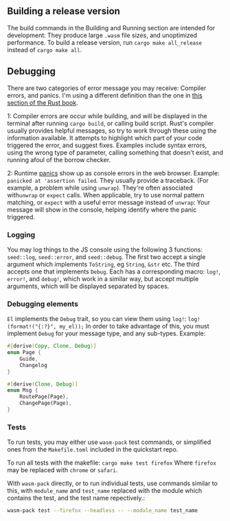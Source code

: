 ## Building a release version
The build commands in the Building and Running section are intended
for development: They produce large `.wasm` file sizes, and unoptimized performance.
To build a release version, run `cargo make all_release` instead of `cargo make all`.

## Debugging
There are two categories of error message you may receive: Compiler errors, and panics.
I'm using a different definition than the one in [this section of the Rust book](https://doc.rust-lang.org/book/ch09-00-error-handling.html).


1: Compiler errors are occur while building, and will be displayed in the terminal 
after running `cargo build`, or calling build script. Rust's compiler usually provides
helpful messages, so try to work through these using the information available. It attempts to highlight
which part of your code triggered the error, and suggest fixes. Examples include
syntax errors, using the wrong type of parameter, calling something that doesn't exist, and running afoul of the 
borrow checker.

2: Runtime [panics](https://doc.rust-lang.org/book/ch09-01-unrecoverable-errors-with-panic.html)
show up as console errors in the web browser. Example:
`panicked at 'assertion failed`. They usually provide a traceback. (For example, a problem while using `unwrap`). 
 They're often associated with`unwrap` or `expect` calls. When applicable, try to use normal
  pattern matching, or `expect` with a useful
 error message instead of `unwrap`: Your message will show in the console, helping identify where
 the panic triggered.


### Logging
You may log things to the JS console using the following 3 functions: `seed::log`, `seed::error`,
and `seed::debug`. The first two accept a single argument which implements `ToString`, eg `String`,
`&str` etc. The third accepts one that implements `Debug`. Each has a corresponding macro: `log!`,
`error!`, and `debug!`, which work in a similar way, but accept multiple arguments, which will
be displayed separated by spaces.


### Debugging elements
`El` implements the `Debug` trait, so you can view them using `log!`: `log!(format!("{:?}", my_el));`
In order to take advantage of this, you must implement `Debug` for your message type, and 
any sub-types. Example:

```rust
#[derive(Copy, Clone, Debug)]
enum Page {
    Guide,
    Changelog
}

#[derive(Clone, Debug)]
enum Msg {
    RoutePage(Page),
    ChangePage(Page),
}
```


### Tests
To run tests, you may either use `wasm-pack` test commands, or simplified ones from the 
`Makefile.toml` included in the quickstart repo. 

To run all tests with the makefile:
`cargo make test firefox`
Where `firefox` may be replaced with `chrome` or `safari`.

With `wasm-pack` directly, or to run individual tests, use commands similar to this, with 
`module_name` and `test_name` replaced
with the module which contains the test, and the test name repectively.:
```bash
wasm-pack test --firefox --headless -- --module_name test_name
```